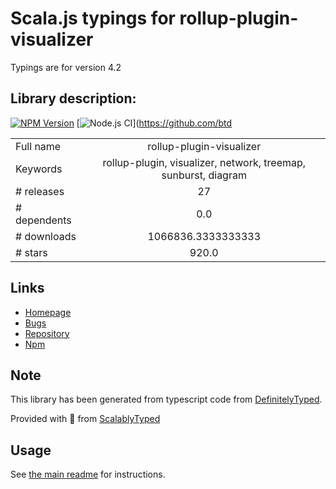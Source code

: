 
# Scala.js typings for rollup-plugin-visualizer

Typings are for version 4.2

## Library description:
[![NPM Version](https://img.shields.io/npm/v/rollup-plugin-visualizer.svg)](https://npmjs.org/package/rollup-plugin-visualizer) [![Node.js CI](https://github.com/btd/rollup-plugin-visualizer/actions/workflows/node.js.yml/badge.svg)](https://github.com/btd

|                    |                 |
| ------------------ | :-------------: |
| Full name          | rollup-plugin-visualizer |
| Keywords           | rollup-plugin, visualizer, network, treemap, sunburst, diagram |
| # releases         | 27 |
| # dependents       | 0.0 |
| # downloads        | 1066836.3333333333 |
| # stars            | 920.0 |

## Links
- [Homepage](https://github.com/btd/rollup-plugin-visualizer)
- [Bugs](https://github.com/btd/rollup-plugin-visualizer/issues)
- [Repository](https://github.com/btd/rollup-plugin-visualizer)
- [Npm](https://www.npmjs.com/package/rollup-plugin-visualizer)
    


## Note
This library has been generated from typescript code from [DefinitelyTyped](https://definitelytyped.org).

Provided with :purple_heart: from [ScalablyTyped](https://github.com/oyvindberg/ScalablyTyped)

## Usage
See [the main readme](../../readme.md) for instructions.


